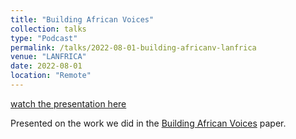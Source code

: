 ```yaml
---
title: "Building African Voices"
collection: talks
type: "Podcast"
permalink: /talks/2022-08-01-building-africanv-lanfrica
venue: "LANFRICA"
date: 2022-08-01
location: "Remote"
---
```


[watch the presentation here](https://youtu.be/Lr4MA_8Db8E)

Presented on the work we did in the [Building African Voices](https://arxiv.org/abs/2207.00688) paper.